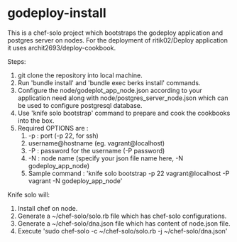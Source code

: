 # godeploy-install
 This is a chef-solo project which bootstraps the godeploy application and postgres server on nodes.
 For the deployment of ritik02/Deploy application it uses archit2693/deploy-cookbook.
 
 Steps:
 1. git clone the repository into local machine.
 2. Run 'bundle install' and 'bundle exec berks install' commands.
 3. Configure the node/godeplot_app_node.json according to your application need along with node/postgres_server_node.json  which can be used to configure postgresql database.
 4. Use 'knife solo bootstrap' command to prepare and cook the cookbooks into the box.
 5. Required OPTIONS are :
    1. -p : port (-p 22, for ssh)
    2. username@hostname (eg. vagrant@localhost)
    3. -P : password for the username (-P password)
    4. -N : node name (specify your json file name here, -N godeploy_app_node)
    5. Sample command : 'knife solo bootstrap -p 22 vagrant@localhost -P vagrant -N godeploy_app_node'

Knife solo will:
 1. Install chef on node.
 2. Generate a ~/chef-solo/solo.rb file which has chef-solo configurations.
 3. Generate a ~/chef-solo/dna.json file which has content of node.json file.
 4. Execute 'sudo chef-solo -c ~/chef-solo/solo.rb -j ~/chef-solo/dna.json'
